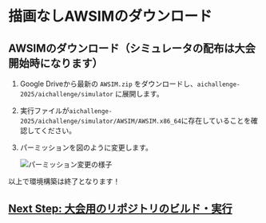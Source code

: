 # 描画なしAWSIMのダウンロード

## AWSIMのダウンロード（シミュレータの配布は大会開始時になります）

1. Google Driveから最新の `AWSIM.zip` をダウンロードし、`aichallenge-2025/aichallenge/simulator` に展開します。

2. 実行ファイルが`aichallenge-2025/aichallenge/simulator/AWSIM/AWSIM.x86_64`に存在していることを確認してください。

3. パーミッションを図のように変更します。

   ![パーミッション変更の様子](./images/awsim-permmision.png)

以上で環境構築は終了となります！

## [Next Step: 大会用のリポジトリのビルド・実行](./build-docker.ja.md)
